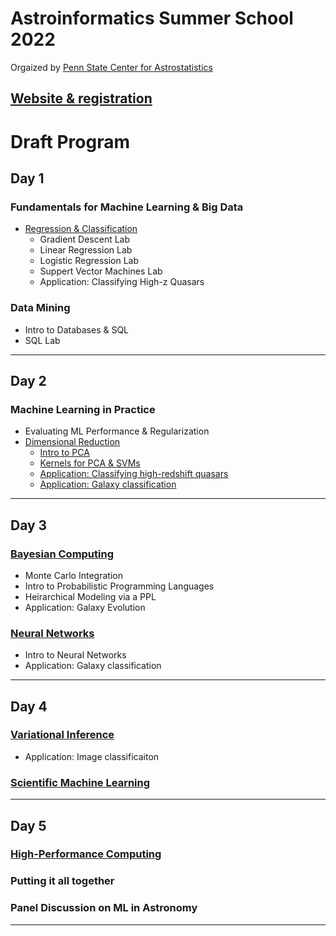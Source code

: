 # Astroinformatics Summer School 2022
Orgaized by [Penn State Center for Astrostatistics](https://sites.psu.edu/astrostatistics/)

[Website & registration](https://sites.psu.edu/astrostatistics/astroinfo-su22/)
-----

# Draft Program

## Day 1
### Fundamentals for Machine Learning & Big Data
- [Regression & Classification](https://github.com/Astroinformatics/RegressionAndClassification)
  - Gradient Descent Lab
  - Linear Regression Lab
  - Logistic Regression Lab
  - Suppert Vector Machines Lab
  - Application: Classifying High-z Quasars

### Data Mining
- Intro to Databases & SQL
- SQL Lab

-----

## Day 2
### Machine Learning in Practice
- Evaluating ML Performance & Regularization
- [Dimensional Reduction](https://github.com/Astroinformatics/DimensionalReduction)
  - [Intro to PCA](https://raw.githubusercontent.com/Astroinformatics/DimensionalReduction/main/pca_intro.jl)
  - [Kernels for PCA & SVMs](https://raw.githubusercontent.com/Astroinformatics/DimensionalReduction/main/kernel_pca_intro.jl)
  - [Application: Classifying high-redshift quasars](https://github.com/Astroinformatics/DimensionalReduction/raw/main/pca_apply.jl)
  - [Application: Galaxy classification](https://github.com/Astroinformatics/DimensionalReduction/blob/main/application_to_galaxy_images.ipynb)

-----

## Day 3
### [Bayesian Computing](https://github.com/Astroinformatics/BayesianComputing)
- Monte Carlo Integration
- Intro to Probabilistic Programming Languages
- Heirarchical Modeling via a PPL
- Application:  Galaxy Evolution


### [Neural Networks](https://github.com/Astroinformatics/NeuralNetworks)
- Intro to Neural Networks
- Application: Galaxy classification

-----

## Day 4
### [Variational Inference](https://github.com/Astroinformatics/VariationalInference)
- Application: Image classificaiton
### [Scientific Machine Learning](https://github.com/Astroinformatics/ScientificMachineLearning)

-----

## Day 5
### [High-Performance Computing](https://github.com/Astroinformatics/HighPerformanceComputing)
### Putting it all together
### Panel Discussion on ML in Astronomy

-----
